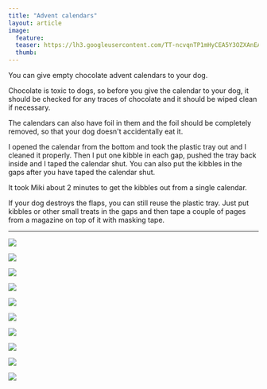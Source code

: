 ```yaml
---
title: "Advent calendars"
layout: article
image:
  feature:
  teaser: https://lh3.googleusercontent.com/TT-ncvqnTP1mHyCEA5Y3OZXAnEAzWUE--d-orMaYY3f0nKdUlYMleP1WkSypV0jA1QeoikQjMs8qLHVXEf5nT0jrqHeRlOVMkbrkY1QAD3LjOib86ItpQelwM9dxlxzHmS_UKVz7IqoLLKvLkL331_ia3ZhuiJ5mYD4YIW-8bOKT7lWKPyCoOuPyDsidVJLQfifJOuIk7c8tsAtM5_utVGdq-iWwK11khXq-c-ySBoV-QEOWE7kuqHKFt5aPNwKAjqa_Xh8JHH51dcY4AXj3hT6MMgQ55sUbZV5Xysc_9VqJ6jYlBSj0eemhxf2XOaENRxMJslABbRcPAgjXKAG_fqqPxT9FPFXDQSOC-wU566At7IZlXR9GgOh0pg2kk_C-0KWcketBqMHa4qIrupa8P16YTrfnXTvLPcyLSce85PAA5gnSZFA9erG-dTWDVDsoxzXBUfzvNWESwz8u_la890j4082FGwMq8JGD1lYv5XZ9DJw-VMu8DE78RvLBQrqu4W9iRIc765xF-fpS2lpXHJQyk-2csmeGkRSS8RMKpI2TDTYsxB1x1g6is3L0Mzj1JzkG=w245
  thumb:
---
```


You can give empty chocolate advent calendars to your dog.

Chocolate is toxic to dogs, so before you give the calendar to your dog, it should be checked for any traces of chocolate and it should be wiped clean if necessary.

The calendars can also have foil in them and the foil should be completely removed, so that your dog doesn't accidentally eat it.

I opened the calendar from the bottom and took the plastic tray out and I cleaned it properly. Then I put one kibble in each gap, pushed the tray back inside and I taped the calendar shut. You can also put the kibbles in the gaps after you have taped the calendar shut.

It took Miki about 2 minutes to get the kibbles out from a single calendar.

If your dog destroys the flaps, you can still reuse the plastic tray. Just put kibbles or other small treats in the gaps and then tape a couple of pages from a magazine on top of it with masking tape.

---

[![](https://lh3.googleusercontent.com/_WklY_LezBQvDS3E0X_oNw8NNq0Z1Ozn6vLAL4sHQ9WBQZCT9u8AgQVQXEJcrMn5vPypcxOPTyb0oEpNOeURLUsy3HofS7j7mOvvCICUqaaDzHRWsVwV8SCKb2kz-nsvjLOWqPrW8V3UMLHSsZi-9VZzWXYXxqmIsSnHuJ4WTjea8NenNVFmzwD500l555jtlW9065Y82C4g5unP9UEUtCkE9agV5SML4SVwtHuYKmIwYNk98V48gntpgC__x7jFrmIT10UhVjaHgzASqR9zVAdVyqpmHT42gv2LAO_ThgDc0akKiaUfRenjMWgP78AHycZqwVHtDf1QTBn-kd9QoDzx3qPdQgDNwQpfW8W1KEdOuG2s0Z-t8pRtgLwWrCm6U7m8ZjlycIruz00sqxrf13Slqg8eqCmAp1E3Zf5KjvCDfjF3m6aN-CF7lthVtzBxsEMPXfP5_qNj3JIKXzGrNhKteeXA6bVI4Q0uyYvpCtvvFqxvHtIVp4my73wlv50qaUCrWnCTWKPnSl1gBDqKRKQKxDyXJIrNm_1PeBbP6E1VV8U73eF5p4kRJCnMaWC8k_k2=w800)](https://lh3.googleusercontent.com/_WklY_LezBQvDS3E0X_oNw8NNq0Z1Ozn6vLAL4sHQ9WBQZCT9u8AgQVQXEJcrMn5vPypcxOPTyb0oEpNOeURLUsy3HofS7j7mOvvCICUqaaDzHRWsVwV8SCKb2kz-nsvjLOWqPrW8V3UMLHSsZi-9VZzWXYXxqmIsSnHuJ4WTjea8NenNVFmzwD500l555jtlW9065Y82C4g5unP9UEUtCkE9agV5SML4SVwtHuYKmIwYNk98V48gntpgC__x7jFrmIT10UhVjaHgzASqR9zVAdVyqpmHT42gv2LAO_ThgDc0akKiaUfRenjMWgP78AHycZqwVHtDf1QTBn-kd9QoDzx3qPdQgDNwQpfW8W1KEdOuG2s0Z-t8pRtgLwWrCm6U7m8ZjlycIruz00sqxrf13Slqg8eqCmAp1E3Zf5KjvCDfjF3m6aN-CF7lthVtzBxsEMPXfP5_qNj3JIKXzGrNhKteeXA6bVI4Q0uyYvpCtvvFqxvHtIVp4my73wlv50qaUCrWnCTWKPnSl1gBDqKRKQKxDyXJIrNm_1PeBbP6E1VV8U73eF5p4kRJCnMaWC8k_k2=s0)

[![](https://lh3.googleusercontent.com/CqC30vbZr4UxUXQhxuZU_i19Gql9EPq8Hqt5MF4UsODPQCDTKnpPXZS1iPRmhxrUzaW04ufR3pkPmmnfKmEPAHAj0ecTzFBmdrOENQWL4uLD0wf_ROWh-z1uLeGYXGnRptCFPc72__B9JyA50TIo2jEd3Fl3gENIc0de4a5eLK7u4wUFeUKeaqFq7LWcwbNc6ljHMSj3OlH6MnOx6HgzohLOwelYn07jGxVL4OgYEWScHVjgmtskMJgZKYghFYyRq4HuOK7aaNxoWSfiKKLf7Qy-4mD_C6Qr2CTAyTnHSTrEgMFYhQtvfgk7hDmuaNmWjrbPt92BNwVsgwHEWkCVTPYiMeJw-lR_LCkUrPj0fgnaqKo9gIIc7dU89eQAaRx2gPh6F4_HT1uXmfxZBIaaLUQVJ-ceSkkwjnc1SbE7SHNvK-_ZnN_fJ48lD7x0c-SQ1-qlqHKff00d7TdwxKNaQ_C1Mzp5xWfMp6czc_trxl2HCuw95Fspasyujc24jLGBRbYgeHgWRkNUFskvzM1ihvZTZeoXeTGyP31qQiAxXxnEDwysgLcI82vGaCSGohGrcQ3f=w800)](https://lh3.googleusercontent.com/CqC30vbZr4UxUXQhxuZU_i19Gql9EPq8Hqt5MF4UsODPQCDTKnpPXZS1iPRmhxrUzaW04ufR3pkPmmnfKmEPAHAj0ecTzFBmdrOENQWL4uLD0wf_ROWh-z1uLeGYXGnRptCFPc72__B9JyA50TIo2jEd3Fl3gENIc0de4a5eLK7u4wUFeUKeaqFq7LWcwbNc6ljHMSj3OlH6MnOx6HgzohLOwelYn07jGxVL4OgYEWScHVjgmtskMJgZKYghFYyRq4HuOK7aaNxoWSfiKKLf7Qy-4mD_C6Qr2CTAyTnHSTrEgMFYhQtvfgk7hDmuaNmWjrbPt92BNwVsgwHEWkCVTPYiMeJw-lR_LCkUrPj0fgnaqKo9gIIc7dU89eQAaRx2gPh6F4_HT1uXmfxZBIaaLUQVJ-ceSkkwjnc1SbE7SHNvK-_ZnN_fJ48lD7x0c-SQ1-qlqHKff00d7TdwxKNaQ_C1Mzp5xWfMp6czc_trxl2HCuw95Fspasyujc24jLGBRbYgeHgWRkNUFskvzM1ihvZTZeoXeTGyP31qQiAxXxnEDwysgLcI82vGaCSGohGrcQ3f=s0)

[![](https://lh3.googleusercontent.com/tIshGCJoO4JHYETghZNzICUWkyiBgnnDhxpQ9fVYkR61sHh3hkx2mklRuCdmI5LygIGkNjzodNtEPC1k_-SjnlGAmLn0UU8V2iwsYbXC8iRqW83vWuatG00_ef2mxWBlDCdOjxWy8nG0tA2xpP1jKUL8VIfFmVMc308GG_1PDxwp8ghPuOSLjJYb_q8a4EaOxJvsN4CJ0p1dhLsRpB6YLy2D4-Ukqd4QT581UdddRgorRaZBW5xvr9ZDW3DlpbXvYvjT_UbobYQkicym9DjWhlhe2vMDveo_tCwuSUSmDISHwKykr-Cxnj5lAJMFnCmgAwlwx-EmqnVnkpy2YNZ8MgwaJiHol4YJPDvpFtIRHYbx4PktD2UIkd5lU3sXhxNIBUSuuPRu2dw7A5oIWmaTla5nLS8SSsu82ihYsdfw8-vuBgeUi_QXz6eOlgglVQlrkuP-AWuL3hAca6ScDHytAhqh37YeG8uEO28klv9tlNagCcJGPqhWInKvZbF39vw8yiA9WwHBEl_IXoWJvUeBgO6-PP-gjqLxRTJyrdPAQLSLy8zVI5tLFVmTQ5k9wAK9Y1qn=w800)](https://lh3.googleusercontent.com/tIshGCJoO4JHYETghZNzICUWkyiBgnnDhxpQ9fVYkR61sHh3hkx2mklRuCdmI5LygIGkNjzodNtEPC1k_-SjnlGAmLn0UU8V2iwsYbXC8iRqW83vWuatG00_ef2mxWBlDCdOjxWy8nG0tA2xpP1jKUL8VIfFmVMc308GG_1PDxwp8ghPuOSLjJYb_q8a4EaOxJvsN4CJ0p1dhLsRpB6YLy2D4-Ukqd4QT581UdddRgorRaZBW5xvr9ZDW3DlpbXvYvjT_UbobYQkicym9DjWhlhe2vMDveo_tCwuSUSmDISHwKykr-Cxnj5lAJMFnCmgAwlwx-EmqnVnkpy2YNZ8MgwaJiHol4YJPDvpFtIRHYbx4PktD2UIkd5lU3sXhxNIBUSuuPRu2dw7A5oIWmaTla5nLS8SSsu82ihYsdfw8-vuBgeUi_QXz6eOlgglVQlrkuP-AWuL3hAca6ScDHytAhqh37YeG8uEO28klv9tlNagCcJGPqhWInKvZbF39vw8yiA9WwHBEl_IXoWJvUeBgO6-PP-gjqLxRTJyrdPAQLSLy8zVI5tLFVmTQ5k9wAK9Y1qn=s0)

[![](https://lh3.googleusercontent.com/mYdTHybfa10IiKkNGT8TmWVWgUf4vAeSmYriYQv8TKlKrnxmmgd-5MvTy4bkqFhUc9I08orO2LF54yBxkp-NTCFhA8r0kvqQpxao326FAAXz5Xvcw9XknB95aqBFOS9_5AtleXHtu83E1ybuasjj4OQR0hWmylPZCBol-htxUIYm5ZPDHTXofLMLXZVjOKmUOt6O2Or85GvF5oazm2iYpThheB3uQgy5CBPhZ-vpFKXzfEQwpac1IwPFxuhHYeA4SEKYmU6E3AGzQZGPrv6IrdibloxvUOvk-8c9QbBhAXXaK5JvfO4ipcyqVamCwtkwo-AlHDjwofzE4PrSnMytbw7_27b8KwCpG04NFfjjOIzH_Zvr-gfOjCzFTjaaqLTDt5QYnOUHk2dss_HToPdGIZeDH_VhI2yUjuoQO5_nPIAk6NfvQggdoOJOQHx5wlolv6D5FrJMQvypw-CjYAHvZsBO2cBaNi_w_F4Ob0CnIGvBU3Oi5VQxvC43oPZiO8hgRqjwDUU0Fj7SoZinSSAcybOtC4LR8nKVybchmKfaJprvWLfGY6ytBv8WSZQQ4vWxhNCi=w800)](https://lh3.googleusercontent.com/mYdTHybfa10IiKkNGT8TmWVWgUf4vAeSmYriYQv8TKlKrnxmmgd-5MvTy4bkqFhUc9I08orO2LF54yBxkp-NTCFhA8r0kvqQpxao326FAAXz5Xvcw9XknB95aqBFOS9_5AtleXHtu83E1ybuasjj4OQR0hWmylPZCBol-htxUIYm5ZPDHTXofLMLXZVjOKmUOt6O2Or85GvF5oazm2iYpThheB3uQgy5CBPhZ-vpFKXzfEQwpac1IwPFxuhHYeA4SEKYmU6E3AGzQZGPrv6IrdibloxvUOvk-8c9QbBhAXXaK5JvfO4ipcyqVamCwtkwo-AlHDjwofzE4PrSnMytbw7_27b8KwCpG04NFfjjOIzH_Zvr-gfOjCzFTjaaqLTDt5QYnOUHk2dss_HToPdGIZeDH_VhI2yUjuoQO5_nPIAk6NfvQggdoOJOQHx5wlolv6D5FrJMQvypw-CjYAHvZsBO2cBaNi_w_F4Ob0CnIGvBU3Oi5VQxvC43oPZiO8hgRqjwDUU0Fj7SoZinSSAcybOtC4LR8nKVybchmKfaJprvWLfGY6ytBv8WSZQQ4vWxhNCi=s0)

[![](https://lh3.googleusercontent.com/zEfDTvTLKLmA0ebTN3LGNuW8QJLPhvkfaoGx9hcR1eNrMGh4PalRDT9pQhfvM5Zli5jC_aDu4W9HBZNdQDSpfIiCe72iXS25U5q8xuhdUtFRHlbVLXTf9b7OdrkaCiK4aevujv8xj4f0M6MAoGMwxfCxU_VG46TiF84htY3gfH-beoxOiL7dJkVie9CuQ87vfRGOlW98mi2KNgRcJFT24eG2pWXZaTzAnkTTx7qd8XXQUalC46REGO7b9A-s3x6bewpebzWpzuuXuRVtqM1MgWQygu3wFf2MDd0ALKy2g6mSe7P8_FcN-WG504YTMX-RYgbKdYKepWJ2CrSS8MbfEmnDLTu-5pQNdUtP1uaZS6iiDHtaSQ5KTPEZmJvFEStrtvnNqkGPrAV4lH-ZkE1pHw1lp62Gv2fl5yFkI2_KWZjE0DiM4kumFqcWriz2ST-R3Qf3XO-9Caqz6KAeUWIbBZSHKDUyyEn0oDDd0U6gAvAX9o07ThB_88SAUHc_XYOfFbsKKcEiqc3BB2pGWQCwqJbpv0D6TFuRjhk6vC8bA8oio__3TD7-ryRAGZcRqiTuoXPD=w800)](https://lh3.googleusercontent.com/zEfDTvTLKLmA0ebTN3LGNuW8QJLPhvkfaoGx9hcR1eNrMGh4PalRDT9pQhfvM5Zli5jC_aDu4W9HBZNdQDSpfIiCe72iXS25U5q8xuhdUtFRHlbVLXTf9b7OdrkaCiK4aevujv8xj4f0M6MAoGMwxfCxU_VG46TiF84htY3gfH-beoxOiL7dJkVie9CuQ87vfRGOlW98mi2KNgRcJFT24eG2pWXZaTzAnkTTx7qd8XXQUalC46REGO7b9A-s3x6bewpebzWpzuuXuRVtqM1MgWQygu3wFf2MDd0ALKy2g6mSe7P8_FcN-WG504YTMX-RYgbKdYKepWJ2CrSS8MbfEmnDLTu-5pQNdUtP1uaZS6iiDHtaSQ5KTPEZmJvFEStrtvnNqkGPrAV4lH-ZkE1pHw1lp62Gv2fl5yFkI2_KWZjE0DiM4kumFqcWriz2ST-R3Qf3XO-9Caqz6KAeUWIbBZSHKDUyyEn0oDDd0U6gAvAX9o07ThB_88SAUHc_XYOfFbsKKcEiqc3BB2pGWQCwqJbpv0D6TFuRjhk6vC8bA8oio__3TD7-ryRAGZcRqiTuoXPD=s0)

[![](https://lh3.googleusercontent.com/Xc-scsPZOYLveS6Rnz4aCtWz9jkqRWqTwDV3PAy1QdtpwjgB73bWUM73SPxZ2jM89MWqAbWk9wDV41pNhqnC7quHkQiNDthf_tlLDDkeICMULzq44FkpU7Iue64Dv652hFzFzKljWMC-q6thEILP3FtIGPWxrVTfXn133DSjKavYyI9yaBTkWRkOFF-seOcF-AJr492ynaVYm_1b9qUUqfc34O4La0TH5iMzLIA2KQ1eaKR51D_AT4CQzv8UVcwn2WKBYpW18Gem2vHIM-M3focNHW4taVwILWSUpm90QpX6CKkvFNBPx0wTbPmRWShxkoJMyVrDp4B0aYc19d4FqB9E0of03NDTx75k_bafbYbv22oMHez5Zes1GSnkvL4rwyDE8dxKXFvNEz4uOqolvyRzIMpn_6goZLqF25uuXMaeH4HAeRlkRASflzsfK6HSjZ8tspF3gVudgK52b107h2MzS_dMbG7Hl3TrkFy1p6Op07LIGN-OgvTCjJhhofo0xX5_0ZqQgShr0U-qEqfWUmPFWt-LcUz4w6g7MDfd6ZJnQ0Yje-C3oO4uIf-_05TXe2A9=w800)](https://lh3.googleusercontent.com/Xc-scsPZOYLveS6Rnz4aCtWz9jkqRWqTwDV3PAy1QdtpwjgB73bWUM73SPxZ2jM89MWqAbWk9wDV41pNhqnC7quHkQiNDthf_tlLDDkeICMULzq44FkpU7Iue64Dv652hFzFzKljWMC-q6thEILP3FtIGPWxrVTfXn133DSjKavYyI9yaBTkWRkOFF-seOcF-AJr492ynaVYm_1b9qUUqfc34O4La0TH5iMzLIA2KQ1eaKR51D_AT4CQzv8UVcwn2WKBYpW18Gem2vHIM-M3focNHW4taVwILWSUpm90QpX6CKkvFNBPx0wTbPmRWShxkoJMyVrDp4B0aYc19d4FqB9E0of03NDTx75k_bafbYbv22oMHez5Zes1GSnkvL4rwyDE8dxKXFvNEz4uOqolvyRzIMpn_6goZLqF25uuXMaeH4HAeRlkRASflzsfK6HSjZ8tspF3gVudgK52b107h2MzS_dMbG7Hl3TrkFy1p6Op07LIGN-OgvTCjJhhofo0xX5_0ZqQgShr0U-qEqfWUmPFWt-LcUz4w6g7MDfd6ZJnQ0Yje-C3oO4uIf-_05TXe2A9=s0)

[![](https://lh3.googleusercontent.com/LvqGado69OChPeJRIeZMpu60cCmApLK5CghYJAtzDH6sdhiPUet3PWSSOBgXCvi7OikLOlOfbVbKS9QxxeyAae4PsG3C3Zkqsaq4IYlaz7xN4OSJ5-sBU9wPEvJ7W8RUlExvQ5wNUnepPrRg4L9PHSnIHscoQNz8RSRTtKmtSiT2oTnsGEO4gzvposJy4C9EWOyOaw5Q8VkhtKFE3uVz0coJ4qeIUcxwxMIlZiKUFXdrQhKCf8Nb8r7_9_15vJRix-TD2z2sxXYw6sBKFXpAfqBHuMEL18zRujRYMQpyJTfCSZMfNBDOR0zf-abB5Tw_nuoscj0XEuw5tdhBUr3N1hTbrybZHFdyBfODeKFRHpuR0GXduYiB-bpxJDe8wecGtuUUltaVchPhpk6ibUk0zdkYtZQgJplrWswT7QpPZ_vfCuc_GqaD6SIEECasmP2_GFRvTgBqy9qc0IAMbk3mM47-Z-_tgfe9KklOEFvkTnEi5cp4gCgpYxVa7FQrewxH_7FBkkC1qzwHL_vNtqgrEPe9w-dWg7TYMee6bo7svR6B46eafATcBJ2185XmEspKHWRd=w800)](https://lh3.googleusercontent.com/LvqGado69OChPeJRIeZMpu60cCmApLK5CghYJAtzDH6sdhiPUet3PWSSOBgXCvi7OikLOlOfbVbKS9QxxeyAae4PsG3C3Zkqsaq4IYlaz7xN4OSJ5-sBU9wPEvJ7W8RUlExvQ5wNUnepPrRg4L9PHSnIHscoQNz8RSRTtKmtSiT2oTnsGEO4gzvposJy4C9EWOyOaw5Q8VkhtKFE3uVz0coJ4qeIUcxwxMIlZiKUFXdrQhKCf8Nb8r7_9_15vJRix-TD2z2sxXYw6sBKFXpAfqBHuMEL18zRujRYMQpyJTfCSZMfNBDOR0zf-abB5Tw_nuoscj0XEuw5tdhBUr3N1hTbrybZHFdyBfODeKFRHpuR0GXduYiB-bpxJDe8wecGtuUUltaVchPhpk6ibUk0zdkYtZQgJplrWswT7QpPZ_vfCuc_GqaD6SIEECasmP2_GFRvTgBqy9qc0IAMbk3mM47-Z-_tgfe9KklOEFvkTnEi5cp4gCgpYxVa7FQrewxH_7FBkkC1qzwHL_vNtqgrEPe9w-dWg7TYMee6bo7svR6B46eafATcBJ2185XmEspKHWRd=s0)

[![](https://lh3.googleusercontent.com/ZplO2O2slCoWRFZEKyUe9_vqhlaMVRCcIvMWy30sHjnBts4XPYQtZnouMjMvEXpR1bWslLi066a9aQbEUu4Lw7yxZIDXLSHcCFFBHUV-3IFdluYbxwlOellJdCAKQD9NpQCyUbE_wC1DYmrptusBaoUHFZlA0EKQyZCV0vedx47JTYt3BdYjn4VyG1bCvsklHJtAYX5UQ4gU-WpLFrejsHB4en_RtSaAn5Ailtj2KqJxIb-t47URgIu3729dNQnHSyvBmKaM0L5HSO1f0k5jP-LNtMBlu_dIIc8E1FYGareQ17vyu8qaGmNm2o0zdEVKFxA7X21Vk8NGHNyOcnYe0PkDvIXf02skCGfHQWLcH12wfRor1HhDNFuWXlfYvkSEWycglMPEruYXAHr7kkwyQ-w-iFDIj-g3MKd3LAP0DVtcpis0ii9iXnn0Bk6pA0oNRKHyAN-VojmF-qStQshZKyJY0LbxP_1Dwc8s1RGG3SJnj98zqD-QC-y1soeP8s-pPZDz413Jb2o8kwwXwIf6541Y3HWGG-v1Lhqbs3A-xSQHgoSe9CPkvbb7dOCKINmVuxE_=w800)](https://lh3.googleusercontent.com/ZplO2O2slCoWRFZEKyUe9_vqhlaMVRCcIvMWy30sHjnBts4XPYQtZnouMjMvEXpR1bWslLi066a9aQbEUu4Lw7yxZIDXLSHcCFFBHUV-3IFdluYbxwlOellJdCAKQD9NpQCyUbE_wC1DYmrptusBaoUHFZlA0EKQyZCV0vedx47JTYt3BdYjn4VyG1bCvsklHJtAYX5UQ4gU-WpLFrejsHB4en_RtSaAn5Ailtj2KqJxIb-t47URgIu3729dNQnHSyvBmKaM0L5HSO1f0k5jP-LNtMBlu_dIIc8E1FYGareQ17vyu8qaGmNm2o0zdEVKFxA7X21Vk8NGHNyOcnYe0PkDvIXf02skCGfHQWLcH12wfRor1HhDNFuWXlfYvkSEWycglMPEruYXAHr7kkwyQ-w-iFDIj-g3MKd3LAP0DVtcpis0ii9iXnn0Bk6pA0oNRKHyAN-VojmF-qStQshZKyJY0LbxP_1Dwc8s1RGG3SJnj98zqD-QC-y1soeP8s-pPZDz413Jb2o8kwwXwIf6541Y3HWGG-v1Lhqbs3A-xSQHgoSe9CPkvbb7dOCKINmVuxE_=s0)

[![](https://lh3.googleusercontent.com/Yj5V6or6L9CvWRvxwa74PyO9_-4myCxQOB7oHAqdEIyPgrxm0aSLZ4PE59sRYGVQRTZTl7rQ6BByq9WTaNiLFF8ztkxO-JhvjgYuIiUxenk00Hmx-MKg79d5rTYWCKYndt86JcpzKS98QogS78DQa5zjHf4Px2xI_SU6SsU0Xg1dJ4tKduE0MCH0kyoMgQXGwhFUP3PRf8UBk3yrPFyXRYXtgNGj-FmEC37KTcTg2sNVAjC5F_QuybXLdDtY4p5kJdHJiLz42Dd8h9GaecBnkqenMs6X4q-DK_rI1QlsySARB3J8VXHb3vDrBqQ01rqtCnoK9YF-LY5NtOI83N5bU8SofuKJP2aExN69MeoNwXPPRvKAhDA9PBVi2gWvgA-Ym_lsY_fIdIudjm4gmwRNdrPLTgbzRkdd3PFVhHV6xr2u1GfkYywu8FYaysvkaXb81MED17-12Q3TKyM8OVLykWWkviRuohoVVmJpRXZfotQybrHT-6WjW9oV33lMes_K1dLqGwrd3CrJc4I7nhgU0FT2xKil0KFFwvx5yE_7wfGWaE7Q-E-ajaFFy_8VSJh4y7mW=w800)](https://lh3.googleusercontent.com/Yj5V6or6L9CvWRvxwa74PyO9_-4myCxQOB7oHAqdEIyPgrxm0aSLZ4PE59sRYGVQRTZTl7rQ6BByq9WTaNiLFF8ztkxO-JhvjgYuIiUxenk00Hmx-MKg79d5rTYWCKYndt86JcpzKS98QogS78DQa5zjHf4Px2xI_SU6SsU0Xg1dJ4tKduE0MCH0kyoMgQXGwhFUP3PRf8UBk3yrPFyXRYXtgNGj-FmEC37KTcTg2sNVAjC5F_QuybXLdDtY4p5kJdHJiLz42Dd8h9GaecBnkqenMs6X4q-DK_rI1QlsySARB3J8VXHb3vDrBqQ01rqtCnoK9YF-LY5NtOI83N5bU8SofuKJP2aExN69MeoNwXPPRvKAhDA9PBVi2gWvgA-Ym_lsY_fIdIudjm4gmwRNdrPLTgbzRkdd3PFVhHV6xr2u1GfkYywu8FYaysvkaXb81MED17-12Q3TKyM8OVLykWWkviRuohoVVmJpRXZfotQybrHT-6WjW9oV33lMes_K1dLqGwrd3CrJc4I7nhgU0FT2xKil0KFFwvx5yE_7wfGWaE7Q-E-ajaFFy_8VSJh4y7mW=s0)

[![](https://lh3.googleusercontent.com/HZJB1KPgAItslCviFlyEnwqNzJDWVWYm0kte4gxvL1SgG1ESSVbIsKTliLSIIs6Dx4-GC-AEtZRhR6kgHHxaf9mBEb-ntSq038rwXxpP2gBfOq9DxNbiNv8BKXv9rqDS4y_z7Uvia5GAjaoDbedGmBCB8SjxSIRJD-3lgyikdjDzFmRW1VfiOzFPrbnNjoeI0K02gJ8i41pzD9rxvKOxHKcFL6yQkvrt9hPJRz19TiWF7ordliqxnZZc-71McMF5VRV32frAESqwCGEW65X_urNiQU3M4qdbIkiABq6ZwmTVzuSOp5IA8rKwcZADBnYLNWkDxBAKqSfJEJGKuHMPM1O_PuCI3dCIBDb6aGVuwkR6lFBl8NoElbogGvz7XWZ80uJoDbaCQzNmEQU-tqynG2CN3UcDGd5CZqr3ME0vRRvsccVLE0bD4dmHTe54xPK12-3q835ipSzg5xpfZ2fWnFVv0fAYRM_pU4BG1tnDaeB0hCA5I57e9BM7W25aojNXUPefheYvgXA_IzHvxInYk9PiNiiEE-rpGPkxjUfQjHLon5iBXFmK5J-aEfelPS8167fh=w800)](https://lh3.googleusercontent.com/HZJB1KPgAItslCviFlyEnwqNzJDWVWYm0kte4gxvL1SgG1ESSVbIsKTliLSIIs6Dx4-GC-AEtZRhR6kgHHxaf9mBEb-ntSq038rwXxpP2gBfOq9DxNbiNv8BKXv9rqDS4y_z7Uvia5GAjaoDbedGmBCB8SjxSIRJD-3lgyikdjDzFmRW1VfiOzFPrbnNjoeI0K02gJ8i41pzD9rxvKOxHKcFL6yQkvrt9hPJRz19TiWF7ordliqxnZZc-71McMF5VRV32frAESqwCGEW65X_urNiQU3M4qdbIkiABq6ZwmTVzuSOp5IA8rKwcZADBnYLNWkDxBAKqSfJEJGKuHMPM1O_PuCI3dCIBDb6aGVuwkR6lFBl8NoElbogGvz7XWZ80uJoDbaCQzNmEQU-tqynG2CN3UcDGd5CZqr3ME0vRRvsccVLE0bD4dmHTe54xPK12-3q835ipSzg5xpfZ2fWnFVv0fAYRM_pU4BG1tnDaeB0hCA5I57e9BM7W25aojNXUPefheYvgXA_IzHvxInYk9PiNiiEE-rpGPkxjUfQjHLon5iBXFmK5J-aEfelPS8167fh=s0)
